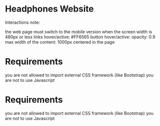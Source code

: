 # Headphones Website
Interactions note:

the web page must switch to the mobile version when the screen width is 480px or less
links hover/active: #FF6565
button hover/active: opacity: 0.9
max width of the content: 1000px centered in the page
# Requirements
you are not allowed to import external CSS framework (like Bootstrap)
you are not to use Javascript

# Requirements
you are not allowed to import external CSS framework (like Bootstrap)
you are not to use Javascript